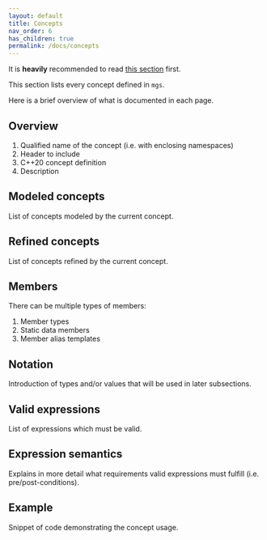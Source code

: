 ```yaml
---
layout: default
title: Concepts
nav_order: 6
has_children: true
permalink: /docs/concepts
---
```


It is **heavily** recommended to read [this section](/docs/prerequisites) first.

This section lists every concept defined in `mgs`.

Here is a brief overview of what is documented in each page.

## Overview

1. Qualified name of the concept (i.e. with enclosing namespaces)
1. Header to include
1. C++20 concept definition
1. Description

## Modeled concepts

List of concepts modeled by the current concept.

## Refined concepts

List of concepts refined by the current concept.

## Members

There can be multiple types of members:

1. Member types
1. Static data members
1. Member alias templates

## Notation

Introduction of types and/or values that will be used in later subsections.

## Valid expressions

List of expressions which must be valid.

## Expression semantics

Explains in more detail what requirements valid expressions must fulfill (i.e. pre/post-conditions).

## Example

Snippet of code demonstrating the concept usage.
